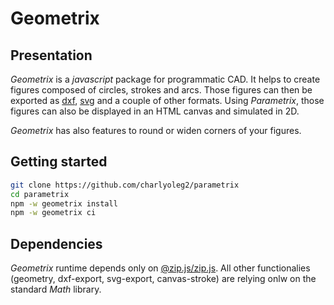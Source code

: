 Geometrix
=========


Presentation
------------

*Geometrix* is a *javascript* package for programmatic CAD. It helps to create figures composed of circles, strokes and arcs. Those figures can then be exported as [dxf](https://en.wikipedia.org/wiki/AutoCAD_DXF), [svg](https://www.w3.org/Graphics/SVG/) and a couple of other formats. Using *Parametrix*, those figures can also be displayed in an HTML canvas and simulated in 2D.

*Geometrix* has also features to round or widen corners of your figures.


Getting started
---------------

```bash
git clone https://github.com/charlyoleg2/parametrix
cd parametrix
npm -w geometrix install
npm -w geometrix ci
```

Dependencies
------------

*Geometrix* runtime depends only on [@zip.js/zip.js](https://www.npmjs.com/package/@zip.js/zip.js). All other functionalies (geometry, dxf-export, svg-export, canvas-stroke) are relying onlw on the standard *Math* library.



